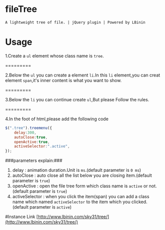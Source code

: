 # fileTree
	A lightweight tree of file. | jQuery plugin | Powered by LBinin
# Usage
1.Create a `ul` element whose class name is `tree`.

=========

2.Below the `ul` you can create a element `li`.In this `li` element,you can creat element `span`,it's inner content is what you want to show.

=========

3.Below the `li` you can continue create `ul`,But please Follow the rules.

=========

4.In the foot of html,please add the following code
```javascript
$(".tree").treemenu({
	delay:300,
	autoClose:true,
	openActive:true,
	activeSelector:".active",
});
```
###parameters explain:###
1. delay : animation duration.Unit is `ms`.(default parameter is `0 ms`)
2. autoClose : auto close all the list below you are closing item.(default parameter is `true`)
3. openActive : open the file tree form which class name is `active` or not.(default parameter is `true`)
4. activeSelector : when you click the item(span) you can add a class name which named `activeSelector` to the item which you clicked.(default parameter is `active`)

#Instance Link
[http://www.lbinin.com/sky31/tree/](http://www.lbinin.com/sky31/tree/)
